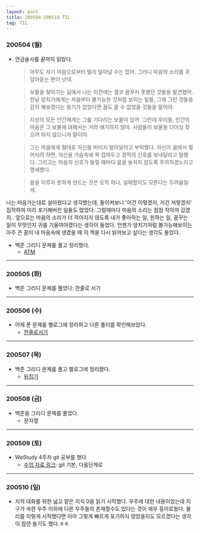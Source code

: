 ```yaml
---
layout: post
title: 200504-200510 TIL
tag: TIL
---
```


### 200504 (월)
- 연금술사를 끝까지 읽었다.
  > 아무도 자기 마음으로부터 멀리 달아날 수는 없어. 그러니 마음의 소리를 귀담아듣는 편이 낫네.
  
  > 보물을 찾아가는 길에서 나는 이전에는 결코 꿈꾸지 못했던 것들을 발견했어. 한낱 양치기에게는 처음부터 불가능한 것처럼 보이는 일들, 그래 그런 것들을 감히 해보겠다는 용기가 없었다면 꿈도 꿀 수 없었을 것들을 말이야.
  
  > 지상의 모든 인간에게는 그를 기다리는 보물이 있어. 그런데 우리들, 인간의 마음은 그 보물에 대해서는 거의 얘기하지 않아. 사람들이 보물을 더이상 찾으려 하지 않으니까 말이야.
  
  > 그는 마음에게 절대로 자신을 버리지 말아달라고 부탁했다. 자신이 꿈에서 멀어지려 하면, 자신을 가슴속에 꽉 잡아두고 경적의 신호를 보내달라고 말했다. 그리고는 마음의 신호가 들릴 때마다 꿈을 놓치지 않도록 주의하겠노라고 맹세했다.
  
  > 꿈을 이루지 못하게 만드는 것은 오직 하나, 실패할지도 모른다는 두려움일세.
  
 나는 마음가는대로 살아왔다고 생각했는데, 돌이켜보니 '이건 이렇겠지, 저건 저렇겠지' 짐작하여 미리 포기해버린 일들도 많았다. 그럴때마다 마음의 소리는 점점 작아져 갔겠지.. 앞으로는 마음의 소리가 더 작아지지 않도록 내가 좋아하는 일, 원하는 일, 꿈꾸는 일이 무엇인지 귀를 기울여야겠다는 생각이 들었다. 언젠가 양치기처럼 불가능해보이는 아주 큰 꿈이 내 마음속에 생겼을 때 이 책을 다시 읽어보고 싶다는 생각도 들었다.
 
- 백준 그리디 문제를 풀고 정리했다.
  - [ATM](https://velog.io/@langssi/%EB%B0%B1%EC%A4%80-11399ATM)

---

### 200505 (화)
- 백준 그리디 문제를 풀었다: 한줄로 서기

---

### 200506 (수)
- 어제 푼 문제를 벨로그에 정리하고 다른 풀이를 확인해보았다.
  - [한줄로서기](https://velog.io/@langssi/%EB%B0%B1%EC%A4%80-1138-%ED%95%9C%EC%A4%84%EB%A1%9C-%EC%84%9C%EA%B8%B0)

---

### 200507 (목)
- 백준 그리디 문제를 풀고 벨로그에 정리했다.
  - [뒤집기](https://velog.io/@langssi/%EB%B0%B1%EC%A4%80-1439-%EB%92%A4%EC%A7%91%EA%B8%B0)

---

### 200508 (금)
- 백준을 그리디 문제를 풀었다.
  - 문자열

---

### 200509 (토)
- WeStudy 4주차 git 공부를 했다
  - [수업 자료 링크](https://learngitbranching.js.org/?locale=ko): git 기본, 다음단계로
  
---

### 200510 (일)
- 지적 대화를 위한 넓고 얕은 지식 0을 읽기 시작했다. 우주에 대한 내용이었는데 지구가 속한 우주 이외에 다른 우주들의 존재할수도 있다는 것이 매우 흥미로웠다. 물리를 이렇게 시작했다면 아마 그렇게 빠르게 포기하지 않았을지도 모르겠다는 생각이 잠깐 들기도 했다.ㅎㅎ
